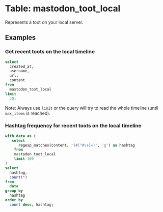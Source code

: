 # Table: mastodon_toot_local

Represents a toot on your local server.

## Examples

### Get recent toots on the local timeline

```sql
select
  created_at,
  username,
  url,
  content
from
  mastodon_toot_local
limit
  30;
```

Note: Always use `limit` or the query will try to read the whole timeline (until `max_items` is reached).


### Hashtag frequency for recent toots on the local timeline

```sql
with data as (
   select
      regexp_matches(content, '(#[^#\s]+)', 'g') as hashtag
    from
    mastodon_toot_local
    limit 100
)
select
  hashtag,
  count(*)
from
  data
group by
  hashtag
order by
  count desc, hashtag;
```

